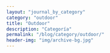 ```yaml
---
layout: "journal_by_category"
category: "outdoor"
title: "Outdoor"
description: "Categoría"
permalink: "/blog/category/outdoor/"
header-img: "img/archive-bg.jpg"
---
```

